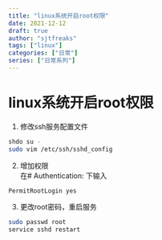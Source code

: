 ```yaml
---
title: "linux系统开启root权限"
date: 2021-12-12
draft: true
author: "sjtfreaks"
tags: ["linux"]
categories: ["日常"]
series: ["日常系列"]
---
```

# linux系统开启root权限
1. 修改ssh服务配置文件
```sh
shdo su -
sudo vim /etc/ssh/sshd_config
```
2. 增加权限  
在# Authentication: 下输入  
  
```bash
PermitRootLogin yes
```

3. 更改root密码，重启服务
```sh
sudo passwd root
service sshd restart
```